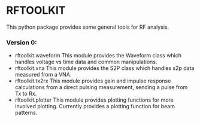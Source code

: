# RFTOOLKIT

This python package provides some general tools for RF analysis.

### Version 0:
- rftoolkit.waveform
This module provides the Waveform class which handles voltage vs time data and common manipulations.
- rftoolkit.vna
This module provides the S2P class which handles s2p data measured from a VNA.
- rftoolkit.tx2rx
This module provides gain and impulse response calculations from a direct pulsing measurement, sending a pulse from Tx to Rx.
- rftoolkit.plotter
This module provides plotting functions for more involved plotting. Currently provides a plotting function for beam patterns.